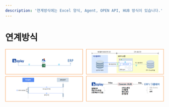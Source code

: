 ```yaml
---
description: '연계방식에는 Excel 양식, Agent, OPEN API, HUB 방식이 있습니다.'
---
```


# 연계방식

![](../../.gitbook/assets/image%20%28147%29.png)

